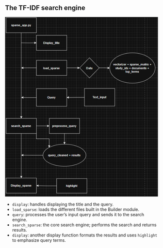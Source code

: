 ## The TF-IDF search engine  

![Sparse Search Engine](assets/sparse_search_engine.png)

- `display`: handles displaying the title and the query.  
- `load_sparse`: loads the different files built in the Builder module.  
- `query`: processes the user’s input query and sends it to the search engine.  
- `search_sparse`: the core search engine; performs the search and returns results.  
- `display`: another display function formats the results and uses `highlight` to emphasize query terms.  